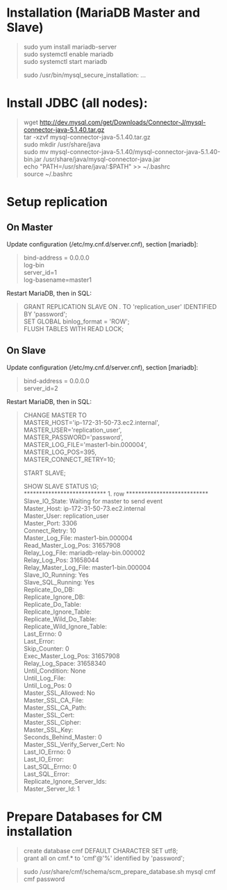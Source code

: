 # Installation (MariaDB Master and Slave)
> sudo yum install mariadb-server  
> sudo systemctl enable mariadb  
> sudo systemctl start mariadb  
>   
> sudo /usr/bin/mysql_secure_installation: ...  

# Install JDBC (all nodes):
> wget http://dev.mysql.com/get/Downloads/Connector-J/mysql-connector-java-5.1.40.tar.gz  
> tar -xzvf mysql-connector-java-5.1.40.tar.gz  
> sudo mkdir /usr/share/java  
> sudo mv mysql-connector-java-5.1.40/mysql-connector-java-5.1.40-bin.jar /usr/share/java/mysql-connector-java.jar   
> echo "PATH=/usr/share/java/:$PATH" >> ~/.bashrc  
> source ~/.bashrc  

# Setup replication
## On Master
Update configuration (/etc/my.cnf.d/server.cnf), section [mariadb]:
> bind-address = 0.0.0.0  
> log-bin  
> server_id=1  
> log-basename=master1  
  
Restart MariaDB, then in SQL:  
> GRANT REPLICATION SLAVE ON *.* TO 'replication_user' IDENTIFIED BY 'password';  
> SET GLOBAL binlog_format = 'ROW';  
> FLUSH TABLES WITH READ LOCK;  

## On Slave
Update configuration (/etc/my.cnf.d/server.cnf), section [mariadb]:
> bind-address = 0.0.0.0  
> server_id=2   
  
Restart MariaDB, then in SQL:  
> CHANGE MASTER TO  
>   MASTER_HOST='ip-172-31-50-73.ec2.internal',  
>   MASTER_USER='replication_user',  
>   MASTER_PASSWORD='password',  
>   MASTER_LOG_FILE='master1-bin.000004',  
>   MASTER_LOG_POS=395,  
>   MASTER_CONNECT_RETRY=10;  
>   
> START SLAVE;
>   
> SHOW SLAVE STATUS \G;  
*************************** 1. row ***************************  
               Slave_IO_State: Waiting for master to send event  
                  Master_Host: ip-172-31-50-73.ec2.internal  
                  Master_User: replication_user  
                  Master_Port: 3306  
                Connect_Retry: 10  
              Master_Log_File: master1-bin.000004  
          Read_Master_Log_Pos: 31657908  
               Relay_Log_File: mariadb-relay-bin.000002  
                Relay_Log_Pos: 31658044  
        Relay_Master_Log_File: master1-bin.000004  
             Slave_IO_Running: Yes  
            Slave_SQL_Running: Yes  
              Replicate_Do_DB:  
          Replicate_Ignore_DB:  
           Replicate_Do_Table:  
       Replicate_Ignore_Table:  
      Replicate_Wild_Do_Table:  
  Replicate_Wild_Ignore_Table:  
                   Last_Errno: 0  
                   Last_Error:  
                 Skip_Counter: 0  
          Exec_Master_Log_Pos: 31657908  
              Relay_Log_Space: 31658340  
              Until_Condition: None  
               Until_Log_File:  
                Until_Log_Pos: 0  
           Master_SSL_Allowed: No  
           Master_SSL_CA_File:  
           Master_SSL_CA_Path:  
              Master_SSL_Cert:  
            Master_SSL_Cipher:  
               Master_SSL_Key:  
        Seconds_Behind_Master: 0  
Master_SSL_Verify_Server_Cert: No  
                Last_IO_Errno: 0  
                Last_IO_Error:  
               Last_SQL_Errno: 0  
               Last_SQL_Error:  
  Replicate_Ignore_Server_Ids:  
             Master_Server_Id: 1  

             
# Prepare Databases for CM installation
> create database cmf DEFAULT CHARACTER SET utf8;  
> grant all on cmf.* to 'cmf'@'%' identified by 'password';  

> sudo /usr/share/cmf/schema/scm_prepare_database.sh mysql cmf cmf password  
